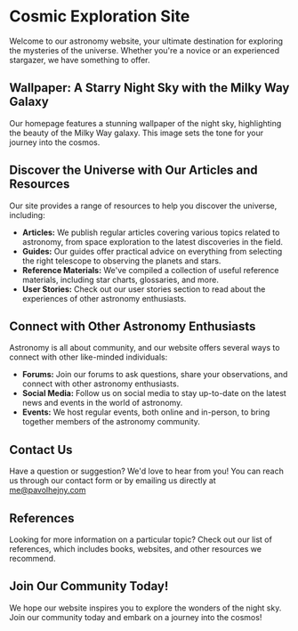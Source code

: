 <!--font:Roboto-->

# Cosmic Exploration Site

Welcome to our astronomy website, your ultimate destination for exploring the mysteries of the universe. Whether you're a novice or an experienced stargazer, we have something to offer.

## Wallpaper: A Starry Night Sky with the Milky Way Galaxy

Our homepage features a stunning wallpaper of the night sky, highlighting the beauty of the Milky Way galaxy. This image sets the tone for your journey into the cosmos.

## Discover the Universe with Our Articles and Resources

Our site provides a range of resources to help you discover the universe, including:

-   **Articles:** We publish regular articles covering various topics related to astronomy, from space exploration to the latest discoveries in the field.
-   **Guides:** Our guides offer practical advice on everything from selecting the right telescope to observing the planets and stars.
-   **Reference Materials:** We've compiled a collection of useful reference materials, including star charts, glossaries, and more.
-   **User Stories:** Check out our user stories section to read about the experiences of other astronomy enthusiasts.

## Connect with Other Astronomy Enthusiasts

Astronomy is all about community, and our website offers several ways to connect with other like-minded individuals:

-   **Forums:** Join our forums to ask questions, share your observations, and connect with other astronomy enthusiasts.
-   **Social Media:** Follow us on social media to stay up-to-date on the latest news and events in the world of astronomy.
-   **Events:** We host regular events, both online and in-person, to bring together members of the astronomy community.

## Contact Us

Have a question or suggestion? We'd love to hear from you! You can reach us through our contact form or by emailing us directly at me@pavolhejny.com

## References

Looking for more information on a particular topic? Check out our list of references, which includes books, websites, and other resources we recommend.

## Join Our Community Today!

We hope our website inspires you to explore the wonders of the night sky. Join our community today and embark on a journey into the cosmos!

<!--

Write me content for website with wallpaper which alt text is:

"A photograph of a starry night sky, with the Milky Way galaxy visible overhead."

The name/title of the page should not be 1:1 copy of the alt text but rather a real content of the website which is using this wallpaper.

- Use markdown format
- Start with heading
- Heading should be short and concise
- The content should look like a real website
- The website should not be about the wallpaper, wallpaper is just a related background
- Heading should be contain work "wallpaper" or "background"
- Include real sections like references, contact, user stories, etc. use things relevant to the page purpose.
- Feel free to use structure like headings, bullets, numbering, blockquotes, paragraphs, horizontal lines, etc.
- You can use formatting like bold or _italic_
- You can include UTF-8 emojis
- Links should be only #hash anchors (and you can refer to the document itself)
- Do not include images


---


# Discover the Wonders of the Night Sky with Our Astronomy Website

Welcome to our website dedicated to exploring the mysteries of the universe! Our site is designed to be a hub for anyone interested in astronomy, from amateur stargazers to seasoned professionals. And what better way to set the mood than with a stunning wallpaper of the night sky?

## Wallpaper: A Starry Night Sky with the Milky Way Galaxy

Our homepage features a breathtaking photograph of the night sky, showcasing the beauty of the Milky Way galaxy. The image was captured by a talented astrophotographer and serves as a reminder of the vastness and wonder of the cosmos.

## Explore the Universe with Our Articles and Resources

Whether you're just starting out or have been studying astronomy for years, our website has something for everyone. Here are some of the resources you can find on our site:

- **Articles:** We regularly publish articles on a variety of topics related to astronomy, including space exploration, celestial events, and the latest discoveries in the field.
- **Guides:** Our guides cover everything from choosing the right telescope to observing the planets and stars.
- **Reference Materials:** We've compiled a collection of useful reference materials, including star charts, glossaries, and more.
- **User Stories:** We love hearing from our readers! Check out our user stories section to read about the experiences of other astronomy enthusiasts.

## Connect with Other Astronomy Enthusiasts

One of the best things about astronomy is the community that comes with it. Our website provides several ways to connect with other like-minded individuals:

- **Forums:** Our forums are a great place to ask questions, share your observations, and connect with other astronomy enthusiasts.
- **Social Media:** Follow us on social media to stay up-to-date on the latest news and events in the world of astronomy.
- **Events:** We host regular events, both online and in-person, to bring together members of the astronomy community.

## Contact Us

Have a question or suggestion? We'd love to hear from you! You can reach us through our contact form or by emailing us directly at me@pavolhejny.com

## References

Looking for more information on a particular topic? Check out our list of references, which includes books, websites, and other resources we recommend.

## Join Our Community Today!

We hope our website inspires you to explore the wonders of the night sky. Join our community today and start your journey into the cosmos!


---


Heading is too long, rewrite whole content.


---


# Explore the Wonders of Astronomy with Our Website

Welcome to our astronomy website, dedicated to exploring the mysteries of the universe. Whether you're an amateur stargazer or a seasoned professional, our site has something for everyone.

## Wallpaper: A Starry Night Sky with the Milky Way Galaxy

Our homepage features a stunning photograph of the night sky, showcasing the beauty of the Milky Way galaxy. This wallpaper sets the mood for your journey into the cosmos.

## Discover the Universe with Our Articles and Resources

Our site offers a wealth of resources to help you explore the universe, including:

- **Articles:** We publish regular articles covering a variety of topics related to astronomy, from space exploration to the latest discoveries in the field.
- **Guides:** Our guides provide practical advice on everything from choosing the right telescope to observing the planets and stars.
- **Reference Materials:** We've compiled a collection of useful reference materials, including star charts, glossaries, and more.
- **User Stories:** Check out our user stories section to read about the experiences of other astronomy enthusiasts.

## Connect with Other Astronomy Enthusiasts

Astronomy is all about community, and our website provides several ways to connect with other like-minded individuals:

- **Forums:** Join our forums to ask questions, share your observations, and connect with other astronomy enthusiasts.
- **Social Media:** Follow us on social media to stay up-to-date on the latest news and events in the world of astronomy.
- **Events:** We host regular events, both online and in-person, to bring together members of the astronomy community.

## Contact Us

Have a question or suggestion? We'd love to hear from you! You can reach us through our contact form or by emailing us directly at me@pavolhejny.com

## References

Looking for more information on a particular topic? Check out our list of references, which includes books, websites, and other resources we recommend.

## Join Our Community Today!

We hope our website inspires you to explore the wonders of the night sky. Join our community today and start your journey into the cosmos!


---


Heading is too long, rewrite whole content.


---


# Discover the Universe with Our Astronomy Website

Welcome to our astronomy website, your go-to destination for exploring the mysteries of the universe. Whether you're a beginner or an experienced stargazer, we have something for everyone.

## Wallpaper: A Starry Night Sky with the Milky Way Galaxy

Our homepage features a stunning wallpaper of the night sky, showcasing the beauty of the Milky Way galaxy. This image sets the tone for your journey into the cosmos.

## Explore the Universe with Our Articles and Resources

Our site offers a variety of resources to help you explore the universe, including:

- **Articles:** We publish regular articles covering a range of topics related to astronomy, from space exploration to the latest discoveries in the field.
- **Guides:** Our guides provide practical advice on everything from choosing the right telescope to observing the planets and stars.
- **Reference Materials:** We've compiled a collection of useful reference materials, including star charts, glossaries, and more.
- **User Stories:** Check out our user stories section to read about the experiences of other astronomy enthusiasts.

## Connect with Other Astronomy Enthusiasts

Astronomy is all about community, and our website provides several ways to connect with other like-minded individuals:

- **Forums:** Join our forums to ask questions, share your observations, and connect with other astronomy enthusiasts.
- **Social Media:** Follow us on social media to stay up-to-date on the latest news and events in the world of astronomy.
- **Events:** We host regular events, both online and in-person, to bring together members of the astronomy community.

## Contact Us

Have a question or suggestion? We'd love to hear from you! You can reach us through our contact form or by emailing us directly at me@pavolhejny.com

## References

Looking for more information on a particular topic? Check out our list of references, which includes books, websites, and other resources we recommend.

## Join Our Community Today!

We hope our website inspires you to explore the wonders of the night sky. Join our community today and start your journey into the cosmos!


---


Heading is too long, rewrite whole content.


---


# Explore the Cosmos with Our Astronomy Website

Welcome to our astronomy website, your ultimate destination for exploring the mysteries of the universe. Whether you're a novice or an experienced stargazer, we have something to offer.

## Wallpaper: A Starry Night Sky with the Milky Way Galaxy

Our homepage features a stunning wallpaper of the night sky, highlighting the beauty of the Milky Way galaxy. This image sets the tone for your journey into the cosmos.

## Discover the Universe with Our Articles and Resources

Our site provides a range of resources to help you discover the universe, including:

- **Articles:** We publish regular articles covering various topics related to astronomy, from space exploration to the latest discoveries in the field.
- **Guides:** Our guides offer practical advice on everything from selecting the right telescope to observing the planets and stars.
- **Reference Materials:** We've compiled a collection of useful reference materials, including star charts, glossaries, and more.
- **User Stories:** Check out our user stories section to read about the experiences of other astronomy enthusiasts.

## Connect with Other Astronomy Enthusiasts

Astronomy is all about community, and our website offers several ways to connect with other like-minded individuals:

- **Forums:** Join our forums to ask questions, share your observations, and connect with other astronomy enthusiasts.
- **Social Media:** Follow us on social media to stay up-to-date on the latest news and events in the world of astronomy.
- **Events:** We host regular events, both online and in-person, to bring together members of the astronomy community.

## Contact Us

Have a question or suggestion? We'd love to hear from you! You can reach us through our contact form or by emailing us directly at me@pavolhejny.com

## References

Looking for more information on a particular topic? Check out our list of references, which includes books, websites, and other resources we recommend.

## Join Our Community Today!

We hope our website inspires you to explore the wonders of the night sky. Join our community today and embark on a journey into the cosmos!


---


Write me a Google font which is best fitting for the website.

Pick from the list:
- Roboto
- Lato
- Raleway
- Playfair Display
- IBM Plex Sans
- Open Sans
- Alegreya
- Great Vibes
- Barlow Condensed
- Futura
- Dancing Script
- Poppins
- Exo 2
- Inter
- Orbitron
- Montserrat
- Lobster


Write just the font name nothing else.


---


I recommend using the "Roboto" font for your website.

-->
